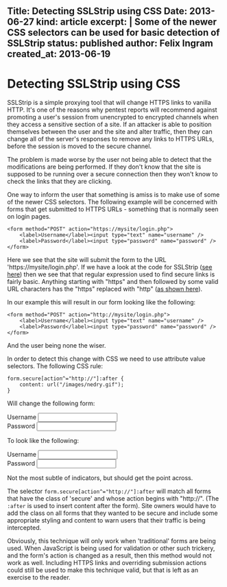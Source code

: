 Title: Detecting SSLStrip using CSS
Date: 2013-06-27
kind: article
excerpt: |
    Some of the newer CSS selectors can be used for basic detection of
    SSLStrip
status: published
author: Felix Ingram
created_at: 2013-06-19
---
# Detecting SSLStrip using CSS

SSLStrip is a simple proxying tool that will change HTTPS links to vanilla
HTTP. It's one of the reasons why pentest reports will recommend against
promoting a user's session from unencrypted to encrypted channels when they
access a sensitive section of a site. If an attacker is able to position
themselves between the user and the site and alter traffic, then they can
change all of the server's responses to remove any links to HTTPS URLs, before
the session is moved to the secure channel.

The problem is made worse by the user not being able to detect that the
modifications are being performed. If they don't know that the site is supposed
to be running over a secure connection then they won't know to check the links
that they are clicking.

One way to inform the user that something is amiss is to make use of some of
the newer CSS selectors. The following example will be concerned with forms
that get submitted to HTTPS URLs - something that is normally seen on login
pages.

    <form method="POST" action="https://mysite/login.php">
        <label>Username</label><input type="text" name="username" />
        <label>Password</label><input type="password" name="password" />
    </form>

Here we see that the site will submit the form to the URL
'https://mysite/login.php'. If we have a look at the code for SSLStrip
([see here](https://github.com/moxie0/sslstrip/blob/master/sslstrip/ServerConnection.py#L31))
then we see that that regular expression used to find secure links is fairly
basic. Anything starting with "https" and then followed by some valid URL
characters has the "https" replaced with "http"
([as shown here](https://github.com/moxie0/sslstrip/blob/master/sslstrip/ServerConnection.py#L144])).

In our example this will result in our form looking like the following:

    <form method="POST" action="http://mysite/login.php">
        <label>Username</label><input type="text" name="username" />
        <label>Password</label><input type="password" name="password" />
    </form>

And the user being none the wiser.

In order to detect this change with CSS we need to use attribute value
selectors. The following CSS rule:

    form.secure[action^="http://"]:after {
        content: url("/images/nedry.gif");
    }

Will change the following form:

<form class="secure" method="POST" action="https://#">
    <label for="username1">Username</label>
    <input type="text" name="username1" id="username1" /><br/>
    <label for="password1">Password</label>
    <input type="password" name="password1" id="password1" />
</form>

To look like the following:

<form class="secure" method="POST" action="http://#">
    <style type="text/css" scoped>
        form.secure[action^="http://"]:after {
            content: url("/images/nedry.gif");
        }
    </style>
    <label for="username2">Username</label>
    <input type="text" name="username2" id="username2" /><br/>
    <label for="password2">Password</label>
    <input type="password" name="password2" id="password2" /><br/>
</form>

Not the most subtle of indicators, but should get the point across.

The selector `form.secure[action^="http://"]:after` will match all forms that
have the class of 'secure' and whose action begins with "http://". (The
`:after` is used to insert content after the form). Site owners would have to
add the class on all forms that they wanted to be secure and include some
appropriate styling and content to warn users that their traffic is being
intercepted.

Obviously, this technique will only work when 'traditional' forms are being
used. When JavaScript is being used for validation or other such trickery, and
the form's action is changed as a result, then this method would not work as
well. Including HTTPS links and overriding submission actions could still be
used to make this technique valid, but that is left as an exercise to the
reader.
